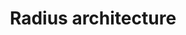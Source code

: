 ---
type: docs
title: "Radius architecture"
linkTitle: "Architecture"
description: "Learn how to model resource interactions and relationships with Radius Connections"
weight: 200
---